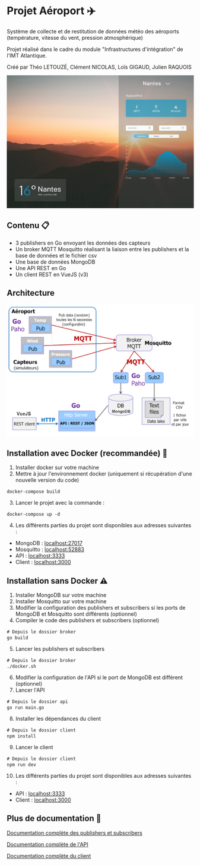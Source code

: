 # Projet Aéroport ✈️

Système de collecte et de restitution de données météo des aéroports (température, vitesse du vent, pression atmosphérique)

Projet réalisé dans le cadre du module "Infrastructures d'intégration" de l'IMT Atlantique.

Créé par Théo LETOUZÉ, Clément NICOLAS, Loïs GIGAUD, Julien RAQUOIS

![Application aéroport](docs/front.png)

## Contenu 📋

- 3 publishers en Go envoyant les données des capteurs
- Un broker MQTT Mosquitto réalisant la liaison entre les publishers et la base de données et le fichier csv
- Une base de données MongoDB
- Une API REST en Go
- Un client REST en VueJS (v3)

## Architecture 

![Architecture de l'application](docs/architecture.png)

## Installation avec Docker (recommandée) 🐳

1. Installer docker sur votre machine 
2. Mettre à jour l'environnement docker (uniquement si récupération d'une nouvelle version du code)
```shell
docker-compose build
```
3. Lancer le projet avec la commande :
```shell
docker-compose up -d
```
4. Les différents parties du projet sont disponibles aux adresses suivantes : 
  - MongoDB : [localhost:27017](localhost:27017)
  - Mosquitto : [localhost:52883](localhost:52883)
  - API : [localhost:3333](localhost:3333)
  - Client : [localhost:3000](localhost:3000)

## Installation sans Docker :warning:

1. Installer MongoDB sur votre machine
2. Installer Mosquitto sur votre machine
3. Modifier la configuration des publishers et subscribers si les ports de MongoDB et Mosquitto sont différents (optionnel)
4. Compiler le code des publishers et subscribers (optionnel)
```shell
# Depuis le dossier broker
go build
```
5. Lancer les publishers et subscribers
```shell
# Depuis le dossier broker
./docker.sh
```
6. Modifier la configuration de l'API si le port de MongoDB est différent (optionnel)
7. Lancer l'API
```shell
# Depuis le dossier api
go run main.go
```
8. Installer les dépendances du client
```shell
# Depuis le dossier client
npm install
```
9. Lancer le client
```shell
# Depuis le dossier client
npm run dev
```
10. Les différents parties du projet sont disponibles aux adresses suivantes : 
  - API : [localhost:3333](localhost:3333)
  - Client : [localhost:3000](localhost:3000)


## Plus de documentation :book:

[Documentation complète des publishers et subscribers](broker/README.md)

[Documentation complète de l'API](api/README.md)

[Documentation complète du client](client/README.md)


